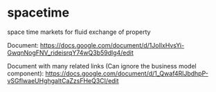# spacetime
space time markets for fluid exchange of property

Document: https://docs.google.com/document/d/1JolIxHvsYi-GwqnNogFNV_rideisrqY74wQ3b59dlg4/edit

Document with many related links (Can ignore the business model component): https://docs.google.com/document/d/1_Qwaf4RlJbdhpP-vSGflwaeUHghgaltCaZzsFHeQ3CI/edit

